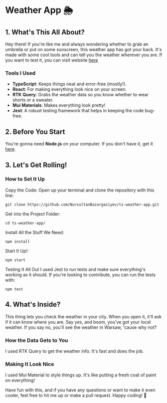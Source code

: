 #  Weather App 🌦️

## 1. What's This All About?
Hey there! If you're like me and always wondering whether to grab an umbrella or put on some sunscreen, this weather app has got your back. It's made with some cool tools and can tell you the weather wherever you are. If you want to test it, you can visit website [here](https://weather-app-nursultan.netlify.app)

### Tools I Used
   - **TypeScript**: Keeps things neat and error-free (mostly!).
   - **React**: For making everything look nice on your screen.
   - **RTK Query**: Grabs the weather data so you know whether to wear shorts or a sweater.
   - **Mui Materials**: Makes everything look pretty!
   - **Jest**: A robust testing framework that helps in keeping the code bug-free.

## 2. Before You Start
You're gonna need **Node.js** on your computer. If you don't have it, get it [here](https://nodejs.org/).

## 3. Let's Get Rolling!
### How to Set It Up

Copy the Code: Open up your terminal and clone the repository with this line:
```
git clone https://github.com/NursultanBazargaziyev/ts-weather-app.git
```

Get into the Project Folder:
```
cd ts-weather-app/
```

Install All the Stuff We Need:
```
npm install
```

Start It Up!:
```
npm start
```

Testing It All Out
I used Jest to run tests and make sure everything's working as it should. If you're looking to contribute, you can run the tests with:
```
npm test
```
## 4. What's Inside?
This thing lets you check the weather in your city. When you open it, it'll ask if it can know where you are. Say yes, and boom, you've got your local weather. If you say no, you'll see the weather in Warsaw, 'cause why not?

### How the Data Gets to You
I used RTK Query to get the weather info. It's fast and does the job.

### Making It Look Nice
I used Mui Material to style things up. It's like putting a fresh coat of paint on everything!

Have fun with this, and if you have any questions or want to make it even cooler, feel free to hit me up or make a pull request. Happy coding! 🚀
